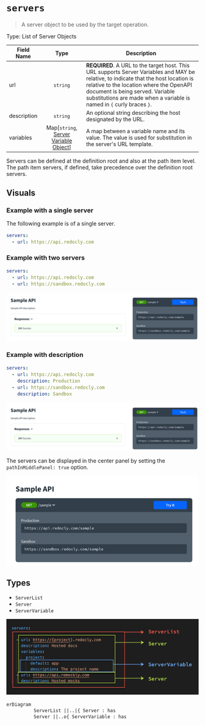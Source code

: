 # `servers`

> A server object to be used by the target operation.

Type: List of Server Objects

Field Name | Type | Description
---|:---:|---
url | `string` | **REQUIRED**. A URL to the target host. This URL supports Server Variables and MAY be relative, to indicate that the host location is relative to the location where the OpenAPI document is being served. Variable substitutions are made when a variable is named in `{` curly braces `}`.
description | `string` | An optional string describing the host designated by the URL.
variables | Map[`string`, [Server Variable Object](./server-variables.md)] | A map between a variable name and its value. The value is used for substitution in the server's URL template.

Servers can be defined at the definition root and also at the path item level.
The path item servers, if defined, take precedence over the definition root servers.

## Visuals
### Example with a single server

The following example is of a single server.

```yaml
servers:
  - url: https://api.redocly.com
```


### Example with two servers

```yaml
servers:
  - url: https://api.redocly.com
  - url: https://sandbox.redocly.com
```

![two servers](./images/servers-03.png)

### Example with description

```yaml
servers:
  - url: https://api.redocly.com
    description: Production
  - url: https://sandbox.redocly.com
    description: Sandbox
```

![two servers with descriptions](./images/servers-03.png)

The servers can be displayed in the center panel by setting the `pathInMiddlePanel: true` option.

![server urls with descriptions](./images/servers-04.png)

## Types

- `ServerList`
- `Server`
- `ServerVariable`

![server-list](./images/server-list.png)

```mermaid
erDiagram
          ServerList ||..|{ Server : has
          Server ||..o{ ServerVariable : has
```
